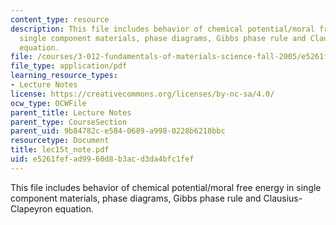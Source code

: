 ```yaml
---
content_type: resource
description: This file includes behavior of chemical potential/moral free energy in
  single component materials, phase diagrams, Gibbs phase rule and Clausius-Clapeyron
  equation.
file: /courses/3-012-fundamentals-of-materials-science-fall-2005/e5261fefad9960d8b3acd3da4bfc1fef_lec15t_note.pdf
file_type: application/pdf
learning_resource_types:
- Lecture Notes
license: https://creativecommons.org/licenses/by-nc-sa/4.0/
ocw_type: OCWFile
parent_title: Lecture Notes
parent_type: CourseSection
parent_uid: 9b84782c-e584-0689-a998-0228b6218bbc
resourcetype: Document
title: lec15t_note.pdf
uid: e5261fef-ad99-60d8-b3ac-d3da4bfc1fef
---
```

This file includes behavior of chemical potential/moral free energy in single component materials, phase diagrams, Gibbs phase rule and Clausius-Clapeyron equation.
